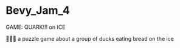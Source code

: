 # Bevy_Jam_4
GAME: QUARK!!! on ICE

🦆🦆🦆
a puzzle game about a group of ducks eating bread on the ice